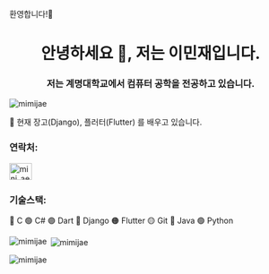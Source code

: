 환영합니다!👋
<h1 align="center">안녕하세요 👋, 저는 이민재입니다.</h1>
<h3 align="center">저는 계명대학교에서 컴퓨터 공학을 전공하고 있습니다.</h3>
<p align="left"> <img src="https://komarev.com/ghpvc/?username=mimijae&label=프로필%20조회수&color=af4bf1&style=flat" alt="mimijae" /> </p>
🌱 현재 장고(Django), 플러터(Flutter) 를 배우고 있습니다.
<h3 align="left">연락처:</h3>
<p align="left">
<a href="https://instagram.com/minj_ae__" target="blank"><img align="center" src="https://raw.githubusercontent.com/rahuldkjain/github-profile-readme-generator/master/src/images/icons/Social/instagram.svg" alt="minj_ae__" height="30" width="40" /></a>
</p>
<h3 align="left">기술스택:</h3>
<p align="left">
🔵 C  
🟢 C#  
🟣 Dart  
🔴 Django  
🟠 Flutter  
🟡 Git  
🔵 Java  
🟢 Python  
</p>
<p><img align="left" src="https://github-readme-stats.vercel.app/api/top-langs?username=mimijae&show_icons=true&theme=radical&locale=ko&layout=compact" alt="mimijae" /></p>
<p>&nbsp;<img align="center" src="https://github-readme-stats.vercel.app/api?username=mimijae&show_icons=true&theme=radical&locale=ko" alt="mimijae" /></p>
<p><img align="center" src="https://github-readme-streak-stats.herokuapp.com/?user=mimijae&theme=dark" alt="mimijae" /></p>
